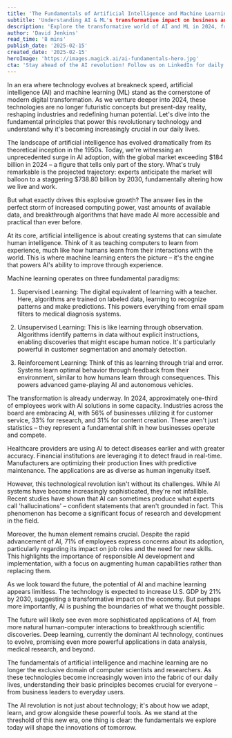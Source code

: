 ```yaml
---
title: 'The Fundamentals of Artificial Intelligence and Machine Learning: Navigating the Digital Revolution'
subtitle: 'Understanding AI & ML's transformative impact on business and society'
description: 'Explore the transformative world of AI and ML in 2024, from market growth projections to fundamental learning paradigms. Discover how these technologies are reshaping industries and what challenges lie ahead in this comprehensive guide to the digital revolution.'
author: 'David Jenkins'
read_time: '8 mins'
publish_date: '2025-02-15'
created_date: '2025-02-15'
heroImage: 'https://images.magick.ai/ai-fundamentals-hero.jpg'
cta: 'Stay ahead of the AI revolution! Follow us on LinkedIn for daily insights into the latest developments in artificial intelligence and machine learning. Join our community of forward-thinking professionals shaping the future of technology.'
---
```


In an era where technology evolves at breakneck speed, artificial intelligence (AI) and machine learning (ML) stand as the cornerstone of modern digital transformation. As we venture deeper into 2024, these technologies are no longer futuristic concepts but present-day reality, reshaping industries and redefining human potential. Let's dive into the fundamental principles that power this revolutionary technology and understand why it's becoming increasingly crucial in our daily lives.

The landscape of artificial intelligence has evolved dramatically from its theoretical inception in the 1950s. Today, we're witnessing an unprecedented surge in AI adoption, with the global market exceeding $184 billion in 2024 – a figure that tells only part of the story. What's truly remarkable is the projected trajectory: experts anticipate the market will balloon to a staggering $738.80 billion by 2030, fundamentally altering how we live and work.

But what exactly drives this explosive growth? The answer lies in the perfect storm of increased computing power, vast amounts of available data, and breakthrough algorithms that have made AI more accessible and practical than ever before.

At its core, artificial intelligence is about creating systems that can simulate human intelligence. Think of it as teaching computers to learn from experience, much like how humans learn from their interactions with the world. This is where machine learning enters the picture – it's the engine that powers AI's ability to improve through experience.

Machine learning operates on three fundamental paradigms:

1. Supervised Learning: The digital equivalent of learning with a teacher. Here, algorithms are trained on labeled data, learning to recognize patterns and make predictions. This powers everything from email spam filters to medical diagnosis systems.

2. Unsupervised Learning: This is like learning through observation. Algorithms identify patterns in data without explicit instructions, enabling discoveries that might escape human notice. It's particularly powerful in customer segmentation and anomaly detection.

3. Reinforcement Learning: Think of this as learning through trial and error. Systems learn optimal behavior through feedback from their environment, similar to how humans learn through consequences. This powers advanced game-playing AI and autonomous vehicles.

The transformation is already underway. In 2024, approximately one-third of employees work with AI solutions in some capacity. Industries across the board are embracing AI, with 56% of businesses utilizing it for customer service, 33% for research, and 31% for content creation. These aren't just statistics – they represent a fundamental shift in how businesses operate and compete.

Healthcare providers are using AI to detect diseases earlier and with greater accuracy. Financial institutions are leveraging it to detect fraud in real-time. Manufacturers are optimizing their production lines with predictive maintenance. The applications are as diverse as human ingenuity itself.

However, this technological revolution isn't without its challenges. While AI systems have become increasingly sophisticated, they're not infallible. Recent studies have shown that AI can sometimes produce what experts call 'hallucinations' – confident statements that aren't grounded in fact. This phenomenon has become a significant focus of research and development in the field.

Moreover, the human element remains crucial. Despite the rapid advancement of AI, 71% of employees express concerns about its adoption, particularly regarding its impact on job roles and the need for new skills. This highlights the importance of responsible AI development and implementation, with a focus on augmenting human capabilities rather than replacing them.

As we look toward the future, the potential of AI and machine learning appears limitless. The technology is expected to increase U.S. GDP by 21% by 2030, suggesting a transformative impact on the economy. But perhaps more importantly, AI is pushing the boundaries of what we thought possible.

The future will likely see even more sophisticated applications of AI, from more natural human-computer interactions to breakthrough scientific discoveries. Deep learning, currently the dominant AI technology, continues to evolve, promising even more powerful applications in data analysis, medical research, and beyond.

The fundamentals of artificial intelligence and machine learning are no longer the exclusive domain of computer scientists and researchers. As these technologies become increasingly woven into the fabric of our daily lives, understanding their basic principles becomes crucial for everyone – from business leaders to everyday users.

The AI revolution is not just about technology; it's about how we adapt, learn, and grow alongside these powerful tools. As we stand at the threshold of this new era, one thing is clear: the fundamentals we explore today will shape the innovations of tomorrow.